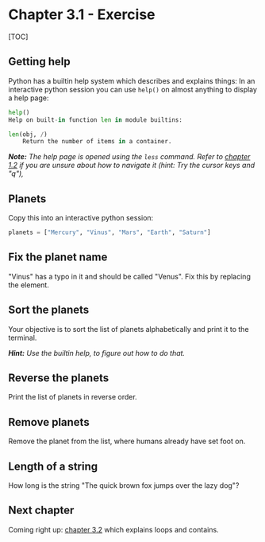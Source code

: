 # Chapter 3.1 - Exercise

[TOC]

## Getting help

Python has a builtin help system which describes and explains things:
In an interactive python session you can use `help()` on almost anything to display a help page:

```python
help()
Help on built-in function len in module builtins:

len(obj, /)
    Return the number of items in a container.
```

***Note:** The help page is opened using the `less` command. Refer to [chapter 1.2](../../1/1.2/) if you are unsure about how to navigate it (hint: Try the cursor keys and "q"),*

## Planets

Copy this into an interactive python session:

```python
planets = ["Mercury", "Vinus", "Mars", "Earth", "Saturn"]
```

## Fix the planet name

"Vinus" has a typo in it and should be called "Venus". Fix this by replacing the element.

## Sort the planets

Your objective is to sort the list of planets alphabetically and print it to the terminal.

***Hint:** Use the builtin help, to figure out how to do that.*

## Reverse the planets

Print the list of planets in reverse order.

## Remove planets

Remove the planet from the list, where humans already have set foot on.

## Length of a string

How long is the string "The quick brown fox jumps over the lazy dog"?

## Next chapter

Coming right up: [chapter 3.2](../3.2/) which explains loops and contains.

